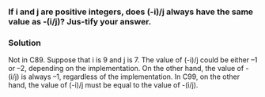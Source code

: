 ### If i and j are positive integers, does (-i)/j always have the same value as -(i/j)? Jus-tify your answer.

### Solution

Not in C89. Suppose that i is 9 and j is 7. The value of (-i)/j could be either –1 or –2, depending on the implementation. On the other hand, the value of -(i/j) is always –1, regardless of the implementation. In C99, on the other hand, the value of (-i)/j must be equal to the value of -(i/j).
